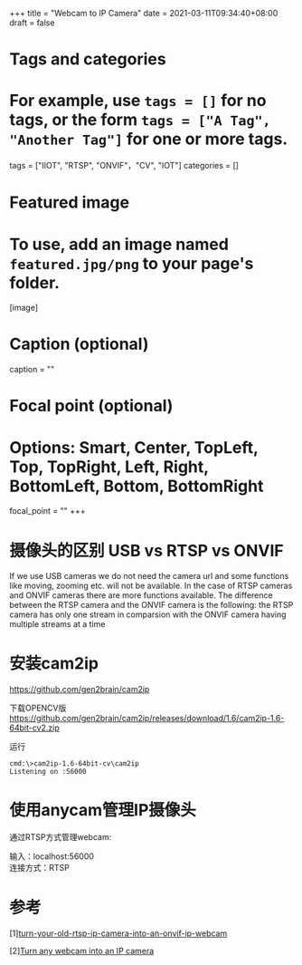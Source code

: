 +++
title = "Webcam to IP Camera"
date = 2021-03-11T09:34:40+08:00
draft = false

# Tags and categories
# For example, use `tags = []` for no tags, or the form `tags = ["A Tag", "Another Tag"]` for one or more tags.
tags = ["IIOT", "RTSP", "ONVIF"，"CV", "IOT"]
categories = []

# Featured image
# To use, add an image named `featured.jpg/png` to your page's folder. 
[image]
  # Caption (optional)
  caption = ""

  # Focal point (optional)
  # Options: Smart, Center, TopLeft, Top, TopRight, Left, Right, BottomLeft, Bottom, BottomRight
  focal_point = ""
+++


# 摄像头的区别 USB  vs  RTSP  vs  ONVIF

If we use USB cameras we do not need the camera url and some functions like moving, zooming etc. will not be available. In the case of RTSP cameras and ONVIF cameras there are more functions available. The difference between the RTSP camera and the ONVIF camera is the following: the RTSP camera has only one stream in comparsion with the ONVIF camera having multiple streams at a time


# 安装cam2ip

https://github.com/gen2brain/cam2ip


下载OPENCV版
https://github.com/gen2brain/cam2ip/releases/download/1.6/cam2ip-1.6-64bit-cv2.zip

运行

```
cmd:\>cam2ip-1.6-64bit-cv\cam2ip
Listening on :56000
```

# 使用anycam管理IP摄像头

通过RTSP方式管理webcam:

输入：localhost:56000      
连接方式：RTSP


# 参考

[1][turn-your-old-rtsp-ip-camera-into-an-onvif-ip-webcam](https://camera-sdk.com/p_6580-how-to-turn-your-old-rtsp-ip-camera-into-an-onvif-ip-webcam-in-c-sharp.html)

[2][Turn any webcam into an IP camera](https://github.com/gen2brain/cam2ip)
